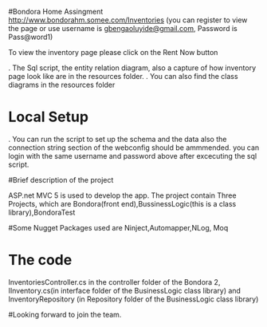 
#Bondora Home Assingment 
http://www.bondorahm.somee.com/Inventories (you can register to view the page  or use username is gbengaoluyide@gmail.com, Password is Pass@word1) 

To view the inventory page please click on the Rent Now button

. The Sql script, the entity relation diagram, also a capture of how inventory page look like are in the resources folder. 
. You can also find the class diagrams in the resources folder

# Local Setup
. You can run the script to set up the schema and the data also the connection string section of the webconfig should be ammmended.
you can login with the same username and password above after excecuting the sql script.

#Brief description of the project

ASP.net MVC 5 is used to develop the app.
The project contain Three Projects, which are Bondora(front end),BussinessLogic(this is a class library),BondoraTest

#Some Nugget Packages used are
Ninject,Automapper,NLog, Moq

# The code
InventoriesController.cs in the controller folder of the Bondora 2, IInventory.cs(in interface folder of the BusinessLogic class library) and InventoryRepository (in Repository folder of the BusinessLogic class library)


#Looking forward to join the team.
